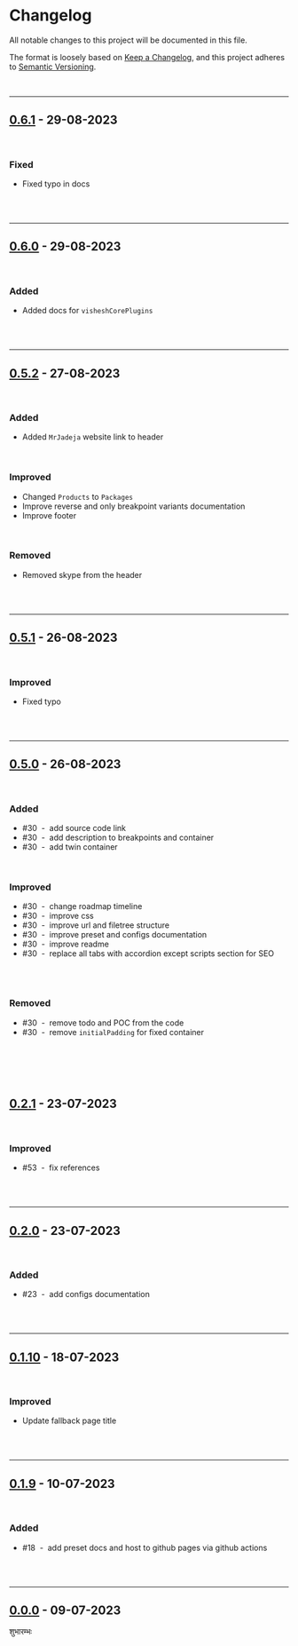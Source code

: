 # Changelog

All notable changes to this project will be documented in this file.

The format is loosely based on [Keep a Changelog][changelog],
and this project adheres to [Semantic Versioning][semver].

<br>

---

## [0.6.1] - 29-08-2023

<br>

### Fixed

- Fixed typo in docs

<br /><br />

---

## [0.6.0] - 29-08-2023

<br>

### Added

- Added docs for `visheshCorePlugins`

<br /><br />

---

## [0.5.2] - 27-08-2023

<br>

### Added

- Added `MrJadeja` website link to header

<br />

### Improved

- Changed `Products` to `Packages`
- Improve reverse and only breakpoint variants documentation
- Improve footer

<br />

### Removed

- Removed skype from the header

<br /><br />

---

## [0.5.1] - 26-08-2023

<br>

### Improved

- Fixed typo

<br /><br />

---

## [0.5.0] - 26-08-2023

<br>

### Added

- #30 &nbsp;-&nbsp; add source code link
- #30 &nbsp;-&nbsp; add description to breakpoints and container
- #30 &nbsp;-&nbsp; add twin container

<br />

### Improved

- #30 &nbsp;-&nbsp; change roadmap timeline
- #30 &nbsp;-&nbsp; improve css
- #30 &nbsp;-&nbsp; improve url and filetree structure
- #30 &nbsp;-&nbsp; improve preset and configs documentation
- #30 &nbsp;-&nbsp; improve readme
- #30 &nbsp;-&nbsp; replace all tabs with accordion except scripts section for SEO

<br /><br />

### Removed

- #30 &nbsp;-&nbsp; remove todo and POC from the code
- #30 &nbsp;-&nbsp; remove `initialPadding` for fixed container

## <br /><br />

## [0.2.1] - 23-07-2023

<br>

### Improved

- #53 &nbsp;-&nbsp; fix references

<br /><br />

---

## [0.2.0] - 23-07-2023

<br>

### Added

- #23 &nbsp;-&nbsp; add configs documentation

<br /><br />

---

## [0.1.10] - 18-07-2023

<br>

### Improved

- Update fallback page title

<br /><br />

---

## [0.1.9] - 10-07-2023

<br>

### Added

- #18 &nbsp;-&nbsp; add preset docs and host to github pages via github actions

<br /><br />

---

## [0.0.0] - 09-07-2023

शुभारम्भः

[0.6.1]: https://github.com/mrjadeja/vishesh/commit/6e5ad8f8...3bded435
[0.6.0]: https://github.com/mrjadeja/vishesh/commit/abfa4451...6e5ad8f8
[0.5.2]: https://github.com/mrjadeja/vishesh/commit/03c9e081...abfa4451
[0.5.1]: https://github.com/mrjadeja/vishesh/commit/af778dea...03c9e081
[0.5.0]: https://github.com/mrjadeja/vishesh/commit/51b34689...af778dea
[0.2.1]: https://github.com/mrjadeja/vishesh/commit/780a6ee8...51b34689
[0.2.0]: https://github.com/mrjadeja/vishesh/commit/9d8beb7e...780a6ee8
[0.1.10]: https://github.com/mrjadeja/vishesh/commit/62545388...9d8beb7e
[0.1.9]: https://github.com/mrjadeja/vishesh/commit/60e5816f...62545388
[0.0.1]: https://github.com/mrjadeja/vishesh/commit/0be58e6a...60e5816f "Initial Setup"
[0.0.0]: https://github.com/mrjadeja/vishesh/commit/0be58e6a1c46e655452249712c55dbc8f496091f "Initial commit"
[changelog]: https://keepachangelog.com/en/1.0.0/ "Keep a changelog guide"
[semver]: https://semver.org/spec/v2.0.0.html "Semantic versioning"
